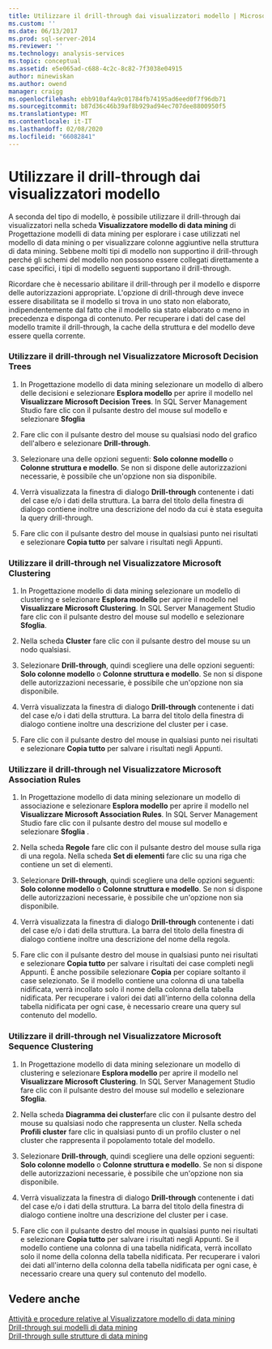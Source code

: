 ```yaml
---
title: Utilizzare il drill-through dai visualizzatori modello | Microsoft Docs
ms.custom: ''
ms.date: 06/13/2017
ms.prod: sql-server-2014
ms.reviewer: ''
ms.technology: analysis-services
ms.topic: conceptual
ms.assetid: e5e065ad-c688-4c2c-8c82-7f3038e04915
author: minewiskan
ms.author: owend
manager: craigg
ms.openlocfilehash: ebb910af4a9c01784fb74195ad6eed0f7f96db71
ms.sourcegitcommit: b87d36c46b39af8b929ad94ec707dee8800950f5
ms.translationtype: MT
ms.contentlocale: it-IT
ms.lasthandoff: 02/08/2020
ms.locfileid: "66082841"
---
```

# <a name="use-drillthrough-from-the-model-viewers"></a>Utilizzare il drill-through dai visualizzatori modello
  A seconda del tipo di modello, è possibile utilizzare il drill-through dai visualizzatori nella scheda **Visualizzatore modello di data mining** di Progettazione modelli di data mining per esplorare i case utilizzati nel modello di data mining o per visualizzare colonne aggiuntive nella struttura di data mining. Sebbene molti tipi di modello non supportino il drill-through perché gli schemi del modello non possono essere collegati direttamente a case specifici, i tipi di modello seguenti supportano il drill-through.  
  
 Ricordare che è necessario abilitare il drill-through per il modello e disporre delle autorizzazioni appropriate. L'opzione di drill-through deve invece essere disabilitata se il modello si trova in uno stato non elaborato, indipendentemente dal fatto che il modello sia stato elaborato o meno in precedenza e disponga di contenuto. Per recuperare i dati del case del modello tramite il drill-through, la cache della struttura e del modello deve essere quella corrente.  
  
### <a name="use-drillthrough-in-the-microsoft-tree-viewer"></a>Utilizzare il drill-through nel Visualizzatore Microsoft Decision Trees  
  
1.  In Progettazione modello di data mining selezionare un modello di albero delle decisioni e selezionare **Esplora modello** per aprire il modello nel **Visualizzare Microsoft Decision Trees**. In SQL Server Management Studio fare clic con il pulsante destro del mouse sul modello e selezionare **Sfoglia**  
  
2.  Fare clic con il pulsante destro del mouse su qualsiasi nodo del grafico dell'albero e selezionare **Drill-through**.  
  
3.  Selezionare una delle opzioni seguenti: **Solo colonne modello** o **Colonne struttura e modello**. Se non si dispone delle autorizzazioni necessarie, è possibile che un'opzione non sia disponibile.  
  
4.  Verrà visualizzata la finestra di dialogo **Drill-through** contenente i dati del case e/o i dati della struttura. La barra del titolo della finestra di dialogo contiene inoltre una descrizione del nodo da cui è stata eseguita la query drill-through.  
  
5.  Fare clic con il pulsante destro del mouse in qualsiasi punto nei risultati e selezionare **Copia tutto** per salvare i risultati negli Appunti.  
  
### <a name="use-drillthrough-in-the-microsoft-cluster-viewer"></a>Utilizzare il drill-through nel Visualizzatore Microsoft Clustering  
  
1.  In Progettazione modello di data mining selezionare un modello di clustering e selezionare **Esplora modello** per aprire il modello nel **Visualizzare Microsoft Clustering**. In SQL Server Management Studio fare clic con il pulsante destro del mouse sul modello e selezionare **Sfoglia**.  
  
2.  Nella scheda **Cluster** fare clic con il pulsante destro del mouse su un nodo qualsiasi.  
  
3.  Selezionare **Drill-through**, quindi scegliere una delle opzioni seguenti: **Solo colonne modello** o **Colonne struttura e modello**. Se non si dispone delle autorizzazioni necessarie, è possibile che un'opzione non sia disponibile.  
  
4.  Verrà visualizzata la finestra di dialogo **Drill-through** contenente i dati del case e/o i dati della struttura. La barra del titolo della finestra di dialogo contiene inoltre una descrizione del cluster per i case.  
  
5.  Fare clic con il pulsante destro del mouse in qualsiasi punto nei risultati e selezionare **Copia tutto** per salvare i risultati negli Appunti.  
  
### <a name="use-drillthrough-in-the-microsoft-association-rules-viewer"></a>Utilizzare il drill-through nel Visualizzatore Microsoft Association Rules  
  
1.  In Progettazione modello di data mining selezionare un modello di associazione e selezionare **Esplora modello** per aprire il modello nel **Visualizzare Microsoft Association Rules**. In SQL Server Management Studio fare clic con il pulsante destro del mouse sul modello e selezionare **Sfoglia** .  
  
2.  Nella scheda **Regole** fare clic con il pulsante destro del mouse sulla riga di una regola. Nella scheda **Set di elementi** fare clic su una riga che contiene un set di elementi.  
  
3.  Selezionare **Drill-through**, quindi scegliere una delle opzioni seguenti: **Solo colonne modello** o **Colonne struttura e modello**. Se non si dispone delle autorizzazioni necessarie, è possibile che un'opzione non sia disponibile.  
  
4.  Verrà visualizzata la finestra di dialogo **Drill-through** contenente i dati del case e/o i dati della struttura. La barra del titolo della finestra di dialogo contiene inoltre una descrizione del nome della regola.  
  
5.  Fare clic con il pulsante destro del mouse in qualsiasi punto nei risultati e selezionare **Copia tutto** per salvare i risultati dei case completi negli Appunti. È anche possibile selezionare **Copia** per copiare soltanto il case selezionato. Se il modello contiene una colonna di una tabella nidificata, verrà incollato solo il nome della colonna della tabella nidificata. Per recuperare i valori dei dati all'interno della colonna della tabella nidificata per ogni case, è necessario creare una query sul contenuto del modello.  
  
### <a name="use-drillthrough-in-the-microsoft-sequence-cluster-viewer"></a>Utilizzare il drill-through nel Visualizzatore Microsoft Sequence Clustering  
  
1.  In Progettazione modello di data mining selezionare un modello di clustering e selezionare **Esplora modello** per aprire il modello nel **Visualizzare Microsoft Clustering**. In SQL Server Management Studio fare clic con il pulsante destro del mouse sul modello e selezionare **Sfoglia**.  
  
2.  Nella scheda **Diagramma dei cluster**fare clic con il pulsante destro del mouse su qualsiasi nodo che rappresenta un cluster. Nella scheda **Profili cluster** fare clic in qualsiasi punto di un profilo cluster o nel cluster che rappresenta il popolamento totale del modello.  
  
3.  Selezionare **Drill-through**, quindi scegliere una delle opzioni seguenti: **Solo colonne modello** o **Colonne struttura e modello**. Se non si dispone delle autorizzazioni necessarie, è possibile che un'opzione non sia disponibile.  
  
4.  Verrà visualizzata la finestra di dialogo **Drill-through** contenente i dati del case e/o i dati della struttura. La barra del titolo della finestra di dialogo contiene inoltre una descrizione del cluster per i case.  
  
5.  Fare clic con il pulsante destro del mouse in qualsiasi punto nei risultati e selezionare **Copia tutto** per salvare i risultati negli Appunti. Se il modello contiene una colonna di una tabella nidificata, verrà incollato solo il nome della colonna della tabella nidificata. Per recuperare i valori dei dati all'interno della colonna della tabella nidificata per ogni case, è necessario creare una query sul contenuto del modello.  
  
## <a name="see-also"></a>Vedere anche  
 [Attività e procedure relative al Visualizzatore modello di data mining](mining-model-viewer-tasks-and-how-tos.md)   
 [Drill-through sui modelli di data mining](drillthrough-on-mining-models.md)   
 [Drill-through sulle strutture di data mining](drillthrough-on-mining-structures.md)  
  
  
